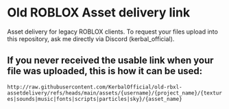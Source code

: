 # Old ROBLOX Asset delivery link
Asset delivery for legacy ROBLOX clients. To request your files upload into this repository, ask me directly via Discord (kerbal_official).

## If you never received the usable link when your file was uploaded, this is how it can be used:
`http://raw.githubusercontent.com/KerbalOfficial/old-rbxl-assetdelivery/refs/heads/main/assets/{username}/{project_name}/{textures|sounds|music|fonts|scripts|particles|sky}/{asset_name}`
